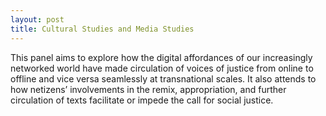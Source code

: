 ```yaml
---
layout: post
title: Cultural Studies and Media Studies
---
```

This panel aims to explore how the digital affordances of our increasingly networked world have made circulation of voices of justice from online to offline and vice versa seamlessly at transnational scales. It also attends to how netizens’ involvements in the remix, appropriation, and further circulation of texts facilitate or impede the call for social justice.

